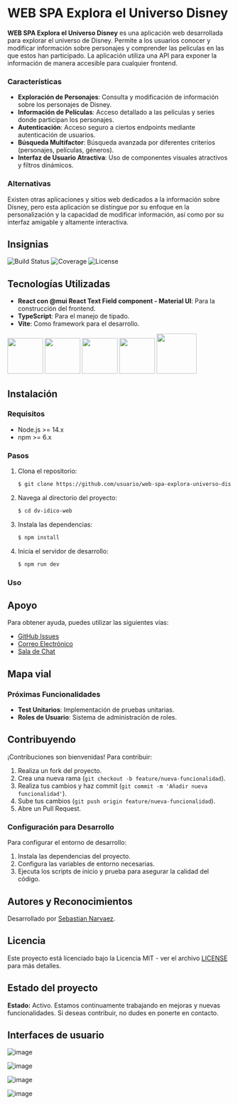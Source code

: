 # WEB SPA Explora el Universo Disney

**WEB SPA Explora el Universo Disney** es una aplicación web desarrollada para explorar el universo de Disney. Permite a los usuarios conocer y modificar información sobre personajes y comprender las películas en las que estos han participado. La aplicación utiliza una API para exponer la información de manera accesible para cualquier frontend.

### Características
- **Exploración de Personajes**: Consulta y modificación de información sobre los personajes de Disney.
- **Información de Películas**: Acceso detallado a las películas y series donde participan los personajes.
- **Autenticación**: Acceso seguro a ciertos endpoints mediante autenticación de usuarios.
- **Búsqueda Multifactor**: Búsqueda avanzada por diferentes criterios (personajes, películas, géneros).
- **Interfaz de Usuario Atractiva**: Uso de componentes visuales atractivos y filtros dinámicos.

### Alternativas
Existen otras aplicaciones y sitios web dedicados a la información sobre Disney, pero esta aplicación se distingue por su enfoque en la personalización y la capacidad de modificar información, así como por su interfaz amigable y altamente interactiva.

## Insignias

![Build Status](https://img.shields.io/badge/build-passing-brightgreen)
![Coverage](https://img.shields.io/badge/coverage-95%25-brightgreen)
![License](https://img.shields.io/badge/license-MIT-blue)

## Tecnologías Utilizadas
- **React con @mui React Text Field component - Material UI**: Para la construcción del frontend.
- **TypeScript**: Para el manejo de tipado.
- **Vite**: Como framework para el desarrollo.

<p align="left">
  <img src="https://github.com/sebastiannarvaez23/window-quote-machine/assets/88569352/8be2479b-f1da-4d44-a379-a2050d40ec5e" width="auto" height="80">
  <img src="https://github.com/sebastiannarvaez23/dv-idico-web/assets/88569352/76eab810-4409-4ecd-9949-7dbf85a37800" width="auto" height="80">
  <img src="https://github.com/sebastiannarvaez23/dv-idico-web/assets/88569352/4a76714b-8dee-433e-a353-fbcee2b57c0c" width="auto" height="80">
  <img src="https://github.com/sebastiannarvaez23/dv-idico-web/assets/88569352/cc64327f-28bd-43df-bd5f-1c9283988c34" width="auto" height="80">
  <img src="https://static-00.iconduck.com/assets.00/git-icon-1024x1024-pqp7u4hl.png" width="auto" height="90">
</p>

## Instalación

### Requisitos
- Node.js >= 14.x
- npm >= 6.x

### Pasos
1. Clona el repositorio:
   ```bash
   $ git clone https://github.com/usuario/web-spa-explora-universo-disney.git
2. Navega al directorio del proyecto:
   ```bash
   $ cd dv-idico-web
3. Instala las dependencias:
   ```bash
   $ npm install
4. Inicia el servidor de desarrollo:
   ```bash
   $ npm run dev

### Uso

## Apoyo

Para obtener ayuda, puedes utilizar las siguientes vías:

- [GitHub Issues](https://github.com/usuario/web-spa-explora-universo-disney/issues)
- [Correo Electrónico](mailto:soporte@disneyapp.com)
- [Sala de Chat](https://gitter.im/disneyapp/community)

## Mapa vial

### Próximas Funcionalidades
- **Test Unitarios**: Implementación de pruebas unitarias.
- **Roles de Usuario**: Sistema de administración de roles.

## Contribuyendo

¡Contribuciones son bienvenidas! Para contribuir:

1. Realiza un fork del proyecto.
2. Crea una nueva rama (`git checkout -b feature/nueva-funcionalidad`).
3. Realiza tus cambios y haz commit (`git commit -m 'Añadir nueva funcionalidad'`).
4. Sube tus cambios (`git push origin feature/nueva-funcionalidad`).
5. Abre un Pull Request.

### Configuración para Desarrollo

Para configurar el entorno de desarrollo:

1. Instala las dependencias del proyecto.
2. Configura las variables de entorno necesarias.
3. Ejecuta los scripts de inicio y prueba para asegurar la calidad del código.

## Autores y Reconocimientos

Desarrollado por [Sebastian Narvaez](https://github.com/sebastiannarvaez23).

## Licencia

Este proyecto está licenciado bajo la Licencia MIT - ver el archivo [LICENSE](LICENSE) para más detalles.

## Estado del proyecto

**Estado:** Activo. Estamos continuamente trabajando en mejoras y nuevas funcionalidades. Si deseas contribuir, no dudes en ponerte en contacto.

## Interfaces de usuario

![image](https://github.com/sebastiannarvaez23/dv-idico-web/assets/88569352/df292aad-62e8-4b64-8653-e44c01fa8218)

![image](https://github.com/sebastiannarvaez23/dv-idico-web/assets/88569352/ff05c066-1ef2-4fc6-9d69-5da4faf63c6e)

![image](https://github.com/sebastiannarvaez23/dv-idico-web/assets/88569352/07be3f45-4204-4be3-af8f-4224073cde05)

![image](https://github.com/sebastiannarvaez23/dv-idico-web/assets/88569352/7b664b98-fe2e-4c55-9163-6d3118fb2e90)
